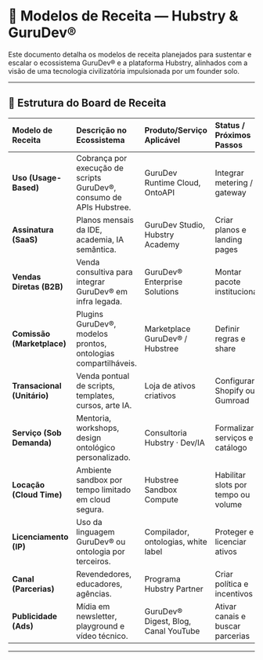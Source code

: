 # 💸 Modelos de Receita — Hubstry & GuruDev®

Este documento detalha os modelos de receita planejados para sustentar e escalar o ecossistema GuruDev® e a plataforma Hubstry, alinhados com a visão de uma tecnologia civilizatória impulsionada por um founder solo.

---

## 🧠 Estrutura do Board de Receita

| Modelo de Receita      | Descrição no Ecossistema                                       | Produto/Serviço Aplicável               | Status / Próximos Passos                                                                                                 |
| :--------------------- | :------------------------------------------------------------- | :-------------------------------------- | :----------------------------------------------------------------------------------------------------------------------- |
| **Uso (Usage-Based)** | Cobrança por execução de scripts GuruDev®, consumo de APIs Hubstree. | GuruDev Runtime Cloud, OntoAPI          | Integrar metering / gateway                                                                                    |
| **Assinatura (SaaS)** | Planos mensais da IDE, academia, IA semântica.                   | GuruDev Studio, Hubstry Academy         | Criar planos e landing pages                                                                                   |
| **Vendas Diretas (B2B)**| Venda consultiva para integrar GuruDev® em infra legada.       | GuruDev® Enterprise Solutions           | Montar pacote institucional                                                                                   |
| **Comissão (Marketplace)**| Plugins GuruDev®, modelos prontos, ontologias compartilháveis. | Marketplace GuruDev® / Hubstree         | Definir regras e share                                                                                         |
| **Transacional (Unitário)**| Venda pontual de scripts, templates, cursos, arte IA.         | Loja de ativos criativos                | Configurar Shopify ou Gumroad                                                                                  |
| **Serviço (Sob Demanda)**| Mentoria, workshops, design ontológico personalizado.          | Consultoria Hubstry · Dev/IA            | Formalizar serviços e catálogo                                                                                 |
| **Locação (Cloud Time)**| Ambiente sandbox por tempo limitado em cloud segura.           | Hubstree Sandbox Compute                | Habilitar slots por tempo ou volume                                                                            |
| **Licenciamento (IP)** | Uso da linguagem GuruDev® ou ontologia por terceiros.          | Compilador, ontologias, white label     | Proteger e licenciar ativos                                                                                    |
| **Canal (Parcerias)** | Revendedores, educadores, agências.                            | Programa Hubstry Partner                | Criar política e incentivos                                                                                    |
| **Publicidade (Ads)** | Mídia em newsletter, playground e vídeo técnico.               | GuruDev® Digest, Blog, Canal YouTube    | Ativar canais e buscar parcerias                                                                               |

---

